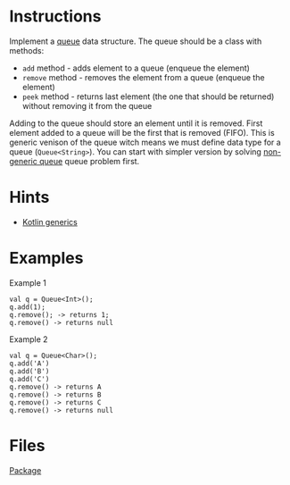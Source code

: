 # Instructions
Implement a [queue](https://en.wikipedia.org/wiki/Queue_(abstract_data_type)) data structure. The queue should be a class with methods:
* `add` method - adds element to a queue (enqueue the element)
* `remove` method - removes the element from a queue (enqueue the element)
* `peek` method - returns last element (the one that should be returned) without removing it from the queue

Adding to the queue should store an element until it is removed. First element added to a queue will be the first that is removed (FIFO).
This is generic venison of the queue witch means we must define data type for a queue (`Queue<String>`). You can start with simpler version
by solving [non-generic queue](../queue/Queue.md) queue problem first.

# Hints
* [Kotlin generics](https://kotlinlang.org/docs/reference/generics.html)

# Examples
Example 1
```
val q = Queue<Int>();
q.add(1);
q.remove(); -> returns 1;
q.remove() -> returns null
```

Example 2
```
val q = Queue<Char>();
q.add('A')
q.add('B')
q.add('C')
q.remove() -> returns A
q.remove() -> returns B
q.remove() -> returns C
q.remove() -> returns null
```

# Files
[Package](.)
